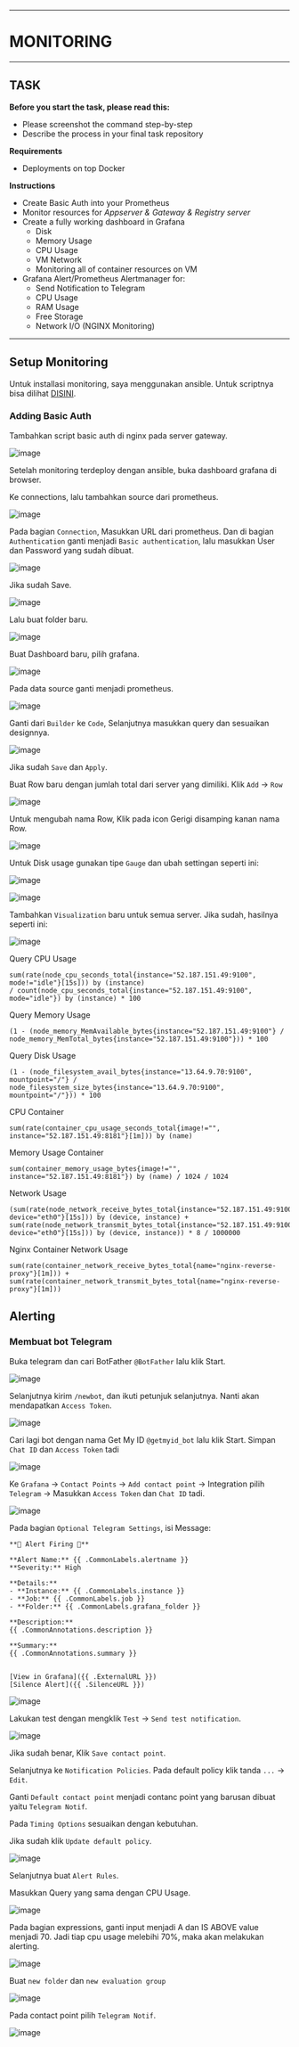 -----
# **MONITORING**
-----

## TASK

**Before you start the task, please read this:**
- Please screenshot the command step-by-step
- Describe the process in your final task repository

**Requirements**
- Deployments on top Docker

**Instructions**
- Create Basic Auth into your Prometheus
- Monitor resources for *Appserver & Gateway & Registry server*
- Create a fully working dashboard in Grafana
  - Disk
  - Memory Usage
  - CPU Usage
  - VM Network
  - Monitoring all of container resources on VM
- Grafana Alert/Prometheus Alertmanager for:
  - Send Notification to Telegram
  - CPU Usage
  - RAM Usage
  - Free Storage
  - Network I/O (NGINX Monitoring)


-----

## Setup Monitoring

Untuk installasi monitoring, saya menggunakan ansible. Untuk scriptnya bisa dilihat [DISINI](https://github.com/fadil05me/devops20-dumbways-AhmadFadillah/blob/main/stage2/final-task/ansible/4install_mon.yaml).


### **Adding Basic Auth**

Tambahkan script basic auth di nginx pada server gateway.

![image](https://github.com/fadil05me/devops20-dumbways-AhmadFadillah/assets/45775729/ca7d81cb-ef7a-41c8-b6a6-e1b991fc9c7b)


Setelah monitoring terdeploy dengan ansible, buka dashboard grafana di browser.

Ke connections, lalu tambahkan source dari prometheus.



![image](https://github.com/fadil05me/devops20-dumbways-AhmadFadillah/assets/45775729/ec821881-dab4-4b2e-9c45-81f30bb16fa9)



Pada bagian ```Connection```, Masukkan URL dari prometheus. Dan di bagian ```Authentication``` ganti menjadi ```Basic authentication```, lalu masukkan User dan Password yang sudah dibuat.



![image](https://github.com/fadil05me/devops20-dumbways-AhmadFadillah/assets/45775729/e98b8e23-57aa-459e-a90f-e74b176b8053)




Jika sudah Save.



![image](https://github.com/fadil05me/devops20-dumbways-AhmadFadillah/assets/45775729/ea77b30a-3eae-496c-8c32-edd2f9a87a88)


Lalu buat folder baru.



![image](https://github.com/fadil05me/devops20-dumbways-AhmadFadillah/assets/45775729/e2e18f50-18f9-49e1-b066-f7317bb7533f)


Buat Dashboard baru, pilih grafana.



![image](https://github.com/fadil05me/devops20-dumbways-AhmadFadillah/assets/45775729/73e5087c-e1db-4c30-be86-03e5fab86070)


Pada data source ganti menjadi prometheus.



![image](https://github.com/fadil05me/devops20-dumbways-AhmadFadillah/assets/45775729/6be88166-38a7-4c71-8e8b-1d092b351f9c)


Ganti dari ```Builder``` ke ```Code```, Selanjutnya masukkan query dan sesuaikan designnya.



![image](https://github.com/fadil05me/devops20-dumbways-AhmadFadillah/assets/45775729/693211b3-077c-4781-8668-0dabba72fd35)


Jika sudah ```Save``` dan ```Apply```.


Buat Row baru dengan jumlah total dari server yang dimiliki. Klik ```Add``` -> ```Row```


![image](https://github.com/fadil05me/devops20-dumbways-AhmadFadillah/assets/45775729/22380f81-27d3-43b4-9d10-d40efd457793)


Untuk mengubah nama Row, Klik pada icon Gerigi disamping kanan nama Row.


![image](https://github.com/fadil05me/devops20-dumbways-AhmadFadillah/assets/45775729/e6c4675c-d6d2-4b91-9048-970ea1d2327d)


Untuk Disk usage gunakan tipe ```Gauge``` dan ubah settingan seperti ini:

![image](https://github.com/fadil05me/devops20-dumbways-AhmadFadillah/assets/45775729/ed9842db-5fed-4dba-93fe-28881f12b892)

![image](https://github.com/fadil05me/devops20-dumbways-AhmadFadillah/assets/45775729/5c65bd0a-c022-4a9e-9382-1ac37b7c23ab)



Tambahkan ```Visualization``` baru untuk semua server. Jika sudah, hasilnya seperti ini:


![image](https://github.com/fadil05me/devops20-dumbways-AhmadFadillah/assets/45775729/bbcea647-55bd-463a-83e5-33d9ebc7bd0e)



Query CPU Usage
```
sum(rate(node_cpu_seconds_total{instance="52.187.151.49:9100", mode!="idle"}[15s])) by (instance)
/ count(node_cpu_seconds_total{instance="52.187.151.49:9100", mode="idle"}) by (instance) * 100
```

Query Memory Usage
```
(1 - (node_memory_MemAvailable_bytes{instance="52.187.151.49:9100"} / node_memory_MemTotal_bytes{instance="52.187.151.49:9100"})) * 100
```

Query Disk Usage
```
(1 - (node_filesystem_avail_bytes{instance="13.64.9.70:9100", mountpoint="/"} / node_filesystem_size_bytes{instance="13.64.9.70:9100", mountpoint="/"})) * 100
```

CPU Container
```
sum(rate(container_cpu_usage_seconds_total{image!="", instance="52.187.151.49:8181"}[1m])) by (name)
```

Memory Usage Container
```
sum(container_memory_usage_bytes{image!="", instance="52.187.151.49:8181"}) by (name) / 1024 / 1024
```

Network Usage
```
(sum(rate(node_network_receive_bytes_total{instance="52.187.151.49:9100", device="eth0"}[15s])) by (device, instance) + sum(rate(node_network_transmit_bytes_total{instance="52.187.151.49:9100", device="eth0"}[15s])) by (device, instance)) * 8 / 1000000
```

Nginx Container Network Usage
```
sum(rate(container_network_receive_bytes_total{name="nginx-reverse-proxy"}[1m])) + sum(rate(container_network_transmit_bytes_total{name="nginx-reverse-proxy"}[1m]))
```


## Alerting

### Membuat bot Telegram

Buka telegram dan cari BotFather ```@BotFather``` lalu klik Start.


![image](https://github.com/fadil05me/devops20-dumbways-AhmadFadillah/assets/45775729/3263d337-ae9e-4afa-aaa4-99624f99a637)


Selanjutnya kirim ```/newbot```, dan ikuti petunjuk selanjutnya. Nanti akan mendapatkan ```Access Token```.


![image](https://github.com/fadil05me/devops20-dumbways-AhmadFadillah/assets/45775729/3e51d244-f98e-49d9-ad6b-1dc0c8a77efe)


Cari lagi bot dengan nama Get My ID ```@getmyid_bot``` lalu klik Start. Simpan ```Chat ID``` dan ```Access Token``` tadi


![image](https://github.com/fadil05me/devops20-dumbways-AhmadFadillah/assets/45775729/f174bbd5-46d5-4da3-975c-c8e6025efe8f)


Ke ```Grafana``` -> ```Contact Points``` -> ```Add contact point``` -> Integration pilih ```Telegram``` -> Masukkan ```Access Token``` dan ```Chat ID``` tadi.


![image](https://github.com/fadil05me/devops20-dumbways-AhmadFadillah/assets/45775729/1d289a2a-f135-49a0-819c-a8196a917849)



Pada bagian ```Optional Telegram Settings```, isi Message:
```
**🚨 Alert Firing 🚨**

**Alert Name:** {{ .CommonLabels.alertname }}
**Severity:** High

**Details:**
- **Instance:** {{ .CommonLabels.instance }}
- **Job:** {{ .CommonLabels.job }}
- **Folder:** {{ .CommonLabels.grafana_folder }}

**Description:**
{{ .CommonAnnotations.description }}

**Summary:**
{{ .CommonAnnotations.summary }}


[View in Grafana]({{ .ExternalURL }})
[Silence Alert]({{ .SilenceURL }})
```

![image](https://github.com/fadil05me/devops20-dumbways-AhmadFadillah/assets/45775729/cc77d623-76a8-46d4-a016-4d01117ac7b8)


Lakukan test dengan mengklik ```Test``` -> ```Send test notification```.


![image](https://github.com/fadil05me/devops20-dumbways-AhmadFadillah/assets/45775729/d80aa0e9-a048-46fb-ae81-1ee511fbc1cc)


Jika sudah benar, Klik ```Save contact point```.


Selanjutnya ke ```Notification Policies```. Pada default policy klik tanda ```...``` -> ```Edit```.


Ganti ```Default contact point``` menjadi contanc point yang barusan dibuat yaitu ```Telegram Notif```.


Pada ```Timing Options``` sesuaikan dengan kebutuhan.


Jika sudah klik ```Update default policy```.


![image](https://github.com/fadil05me/devops20-dumbways-AhmadFadillah/assets/45775729/bc6f7878-7a5a-4654-8f02-4c7d4107210f)



Selanjutnya buat ```Alert Rules```.


Masukkan Query yang sama dengan CPU Usage.


![image](https://github.com/fadil05me/devops20-dumbways-AhmadFadillah/assets/45775729/6c2da929-7b9e-48b5-880f-055245f823fe)



Pada bagian expressions, ganti input menjadi A dan IS ABOVE value menjadi 70. Jadi tiap cpu usage melebihi 70%, maka akan melakukan alerting.


![image](https://github.com/fadil05me/devops20-dumbways-AhmadFadillah/assets/45775729/671c1cf8-fe59-45e6-9eb6-c5b6b3e5bbe0)


Buat ```new folder``` dan ```new evaluation group```


![image](https://github.com/fadil05me/devops20-dumbways-AhmadFadillah/assets/45775729/d1a58a5b-a88c-444e-bfe4-cab5f475319e)


Pada contact point pilih ```Telegram Notif```.


![image](https://github.com/fadil05me/devops20-dumbways-AhmadFadillah/assets/45775729/28905928-3bdb-45fb-827e-aa48c0aa88a8)

